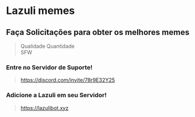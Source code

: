 # Lazuli memes
## Faça Solicitações para obter os melhores memes
> Qualidade
> Quantidade\
> SFW

### Entre no Servidor de Suporte!
> https://discord.com/invite/78r9E32Y25

### Adicione a Lazuli em seu Servidor!
> https://lazulibot.xyz

